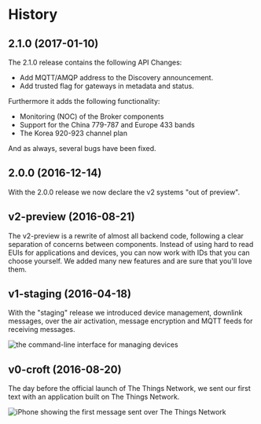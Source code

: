 # History

## 2.1.0 (2017-01-10)

The 2.1.0 release contains the following API Changes:

- Add MQTT/AMQP address to the Discovery announcement.
- Add trusted flag for gateways in metadata and status.

Furthermore it adds the following functionality:

- Monitoring (NOC) of the Broker components
- Support for the China 779-787 and Europe 433 bands
- The Korea 920-923 channel plan

And as always, several bugs have been fixed.

## 2.0.0 (2016-12-14)

With the 2.0.0 release we now declare the v2 systems "out of preview".

## v2-preview (2016-08-21)

The v2-preview is a rewrite of almost all backend code, following a clear separation of concerns between components. Instead of using hard to read EUIs for applications and devices, you can now work with IDs that you can choose yourself. We added many new features and are sure that you'll love them.

## v1-staging (2016-04-18)

With the "staging" release we introduced device management, downlink messages, over the air activation, message encryption and MQTT feeds for receiving messages.

![the command-line interface for managing devices](https://ttn.blob.core.windows.net/upload/ttnctl-staging.png)

## v0-croft (2016-08-20)

The day before the official launch of The Things Network, we sent our first text with an application built on The Things Network.

![iPhone showing the first message sent over The Things Network](https://ttn.blob.core.windows.net/upload/slack_for_ios_upload_1024.jpg)
